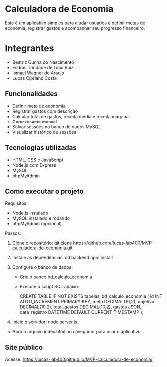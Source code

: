 # Calculadora de Economia

Este é um aplicativo simples para ajudar usuários a definir metas de economia, registrar gastos e acompanhar seu progresso financeiro.

# Integrantes
- Beatriz Cunha do Nascimento
- Esdras Trindade de Lima Raiz
- Ismael Wagner de Araujo
- Lucas Cipriano Costa

## Funcionalidades

- Definir meta de economia
- Registrar gastos com descrição
- Calcular total de gastos, receita média e receita marginal
- Gerar resumo mensal
- Salvar sessões no banco de dados MySQL
- Visualizar histórico de sessões

## Tecnologias utilizadas

- HTML, CSS e JavaScript
- Node.js com Express
- MySQL
- phpMyAdmin

## Como executar o projeto

Requisitos:
- Node.js instalado
- MySQL instalado e rodando
- phpMyAdmin (opcional)

Passos:

1. Clone o repositório:
   git clone https://github.com/lucas-lab400/MVP-calculadora-de-economia.git

2. Instale as dependências:
   cd backend
   npm install

3. Configure o banco de dados:
   - Crie o banco bd_calculo_economia
   - Execute o script SQL abaixo:

     CREATE TABLE IF NOT EXISTS tabelas_bd_calculo_economia (
       id INT AUTO_INCREMENT PRIMARY KEY,
       meta DECIMAL(10,2),
       objetivo DECIMAL(10,2),
       total_gastos DECIMAL(10,2),
       gastos JSON,
       data_registro DATETIME DEFAULT CURRENT_TIMESTAMP
     );

4. Inicie o servidor:
   node server.js

5. Abra o arquivo index.html no navegador para usar o aplicativo.

## Site público

Acesse: https://lucas-lab400.github.io/MVP-calculadora-de-economia/


